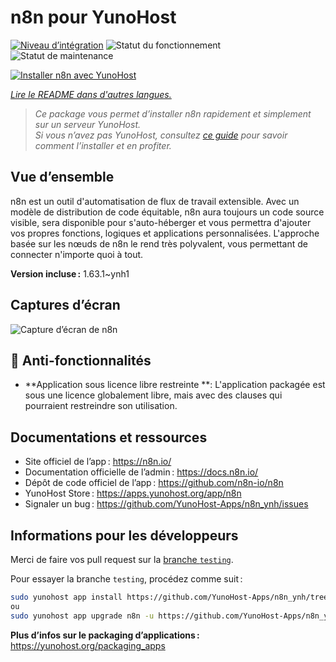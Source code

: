 <!--
Nota bene : ce README est automatiquement généré par <https://github.com/YunoHost/apps/tree/master/tools/readme_generator>
Il NE doit PAS être modifié à la main.
-->

# n8n pour YunoHost

[![Niveau d’intégration](https://dash.yunohost.org/integration/n8n.svg)](https://ci-apps.yunohost.org/ci/apps/n8n/) ![Statut du fonctionnement](https://ci-apps.yunohost.org/ci/badges/n8n.status.svg) ![Statut de maintenance](https://ci-apps.yunohost.org/ci/badges/n8n.maintain.svg)

[![Installer n8n avec YunoHost](https://install-app.yunohost.org/install-with-yunohost.svg)](https://install-app.yunohost.org/?app=n8n)

*[Lire le README dans d'autres langues.](./ALL_README.md)*

> *Ce package vous permet d’installer n8n rapidement et simplement sur un serveur YunoHost.*  
> *Si vous n’avez pas YunoHost, consultez [ce guide](https://yunohost.org/install) pour savoir comment l’installer et en profiter.*

## Vue d’ensemble

n8n est un outil d'automatisation de flux de travail extensible. Avec un modèle de distribution de code équitable, n8n aura toujours un code source visible, sera disponible pour s'auto-héberger et vous permettra d'ajouter vos propres fonctions, logiques et applications personnalisées. L'approche basée sur les nœuds de n8n le rend très polyvalent, vous permettant de connecter n'importe quoi à tout.


**Version incluse :** 1.63.1~ynh1

## Captures d’écran

![Capture d’écran de n8n](./doc/screenshots/n8n-screenshot.png)

## :red_circle: Anti-fonctionnalités

- **Application sous licence libre restreinte **: L'application packagée est sous une licence globalement libre, mais avec des clauses qui pourraient restreindre son utilisation.

## Documentations et ressources

- Site officiel de l’app : <https://n8n.io/>
- Documentation officielle de l’admin : <https://docs.n8n.io/>
- Dépôt de code officiel de l’app : <https://github.com/n8n-io/n8n>
- YunoHost Store : <https://apps.yunohost.org/app/n8n>
- Signaler un bug : <https://github.com/YunoHost-Apps/n8n_ynh/issues>

## Informations pour les développeurs

Merci de faire vos pull request sur la [branche `testing`](https://github.com/YunoHost-Apps/n8n_ynh/tree/testing).

Pour essayer la branche `testing`, procédez comme suit :

```bash
sudo yunohost app install https://github.com/YunoHost-Apps/n8n_ynh/tree/testing --debug
ou
sudo yunohost app upgrade n8n -u https://github.com/YunoHost-Apps/n8n_ynh/tree/testing --debug
```

**Plus d’infos sur le packaging d’applications :** <https://yunohost.org/packaging_apps>
